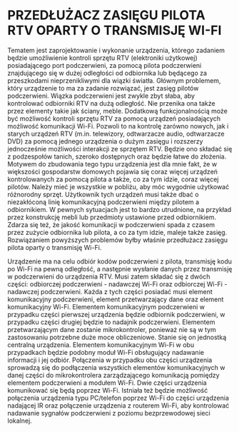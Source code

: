 # PRZEDŁUŻACZ ZASIĘGU PILOTA RTV OPARTY O TRANSMISJĘ WI-FI #

Tematem jest zaprojektowanie i wykonanie urządzenia, którego zadaniem będzie umożliwienie kontroli sprzętu RTV (elektroniki użytkowej) posiadającego port podczerwieni, za pomocą pilota podczerwieni znajdującego się w dużej odległości od odbiornika lub będącego za przeszkodami nieprzenikliwymi dla wiązki światła. Głównym problemem, który urządzenie to ma za zadanie rozwiązać, jest zasięg pilotów podczerwieni. Wiązka podczerwieni jest zwykle zbyt słaba, aby kontrolować odbiorniki RTV na dużą odległość. Nie przenika ona także przez elementy takie jak ściany, meble. 
Dodatkową funkcjonalnością może być możliwość kontroli sprzętu RTV za pomocą urządzeń posiadających możliwość komunikacji Wi-Fi. Pozwoli to na kontrolę zarówno nowych, jak i starych urządzeń RTV (m.in. telewizory, odtwarzacze audio, odtwarzacze DVD) za pomocą jednego urządzenia o dużym zasięgu i rozszerzy jednocześnie możliwości interakcji ze sprzętem RTV. Będzie ono składać się z podzespołów tanich, szeroko dostępnych oraz będzie łatwe do złożenia. 
Motywem do zbudowania tego typu urządzenia jest dla mnie fakt, że w większości gospodarstw domowych pojawia się coraz więcej urządzeń kontrolowanych za pomocą pilota a także, co za tym idzie, coraz więcej pilotów. Należy mieć je wszystkie w pobliżu, aby móc wygodnie użytkować różnorodny sprzęt. Użytkownik tych urządzeń musi także dbać o niezakłóconą linię komunikacyjną podczerwieni między pilotem a odbiornikiem. W pewnych sytuacjach jest to bardzo utrudnione, na przykład przez konstrukcję mebli lub przedmioty ustawione przed odbiornikiem. 
Zdarza się też, że jakość komunikacji w podczerwieni spada z czasem przez zużycie odbiornika lub pilota, a co za tym idzie, maleje także zasięg. Rozwiązaniem powyższych problemów byłby właśnie przedłużacz zasięgu pilota oparty o transmisję Wi-Fi. 

Urządzenie ma na celu odbiór kodów podczerwieni z pilota, transmisję kodu po Wi-Fi na pewną odległość, a następnie wysłanie danych przez transmisję w podczerwieni do urządzenia RTV. Musi zatem składać się z dwóch części: odbiorczej podczerwieni - nadawczej Wi-Fi oraz odbiorczej Wi-Fi - nadawczej podczerwieni. Każda z tych części posiadać musi element komunikacyjny podczerwieni, element przetwarzający dane oraz element komunikacyjny Wi-Fi. 
Elementem komunikacyjnym podczerwieni w przypadku części pierwszej urządzenia będzie odbiornik podczerwieni, w przypadku części drugiej będzie to nadajnik podczerwieni. Elementem przetwarzającym dane zostanie mikrokontroler, ponieważ nie są w tym zastosowaniu potrzebne duże moce obliczeniowe. Stanie się on jednostką centralną urządzenia. Elementem komunikacyjnym Wi-Fi w obu przypadkach będzie podobny moduł Wi-Fi obsługujący nadawanie informacji i jej odbiór. Połączenia w przypadku obu części urządzenia sprowadzą się do podłączenia wszystkich elementów komunikacyjnych w danej części do mikrokontrolera zarządzającego komunikacją pomiędzy elementem podczerwieni a modułem Wi-Fi. Dwie części urządzenia komunikować się będą poprzez Wi-Fi. Istniała też będzie możliwość połączenia urządzenia typu PC/telefon poprzez Wi-Fi do części urządzenia nadającej IR oraz połączenie urządzenia z routerem Wi-Fi, aby kontrolować nadawanie sygnałów podczerwieni z poziomu bezprzewodowej sieci lokalnej.
